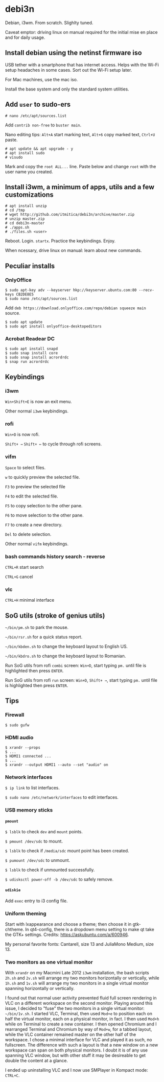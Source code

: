 # debi3n
Debian, i3wm. From scratch. Slighlty tuned.

Caveat emptor: driving linux on manual required for the initial mise en place and for daily usage.

## Install debian using the  netinst firmware iso
USB tether with a smartphone that has internet access. Helps with the Wi-Fi setup headaches in some cases. Sort out the Wi-Fi setup later.

For Mac machines, use the mac iso.

Install the base system and only the standard system utilities.

## Add `user` to sudo-ers
```
# nano /etc/apt/sources.list
```
Add `contrib non-free` to `buster main`.

Nano editing tips: `Alt+A` start marking text, `Alt+6` copy marked text, `Ctrl+U` paste.

```
# apt update && apt upgrade - y
# apt install sudo
# visudo
```

Mark and copy the `root ALL...` line. Paste below and change `root` with the user name you created.


## Install i3wm, a minimum of apps, utils and a few customizations
```
# apt install unzip
# cd /tmp
# wget http://github.com/itmitica/debi3n/archive/master.zip
# unzip master.zip
# cd debi3n-master
# ./apps.sh
# ./files.sh <user>
```

Reboot. Login. `startx`. Practice the keybindings. Enjoy.

When ncessary, drive linux on manual: learn about new commands.

## Peculiar installs
### OnlyOffice
```
$ sudo apt-key adv --keyserver hkp://keyserver.ubuntu.com:80 --recv-keys CB2DE8E5
$ sudo nano /etc/apt/sources.list
```

Add `deb https://download.onlyoffice.com/repo/debian squeeze main` source.

```
$ sudo apt update
$ sudo apt install onlyoffice-desktopeditors
```

### Acrobat Readear DC
```
$ sudo apt install snapd
$ sudo snap install core
$ sudo snap install acrordrdc
$ snap run acrordrdc
```

## Keybindings
### i3wm
`Win+Shift+E` is now an exit menu.

Other normal `i3wm` keybindings.

### rofi
`Win+D` is now rofi.

`Shift+ →` `Shift+ ←` to cycle through rofi screens.

### vifm
`Space` to select files.

`w` to quickly preview the selected file.

`F3` to preview the selected file

`F4` to edit the selected file.

`F5` to copy selection to the other pane.

`F6` to move selection to the other pane.

`F7` to create a new directory.

`Del` to delete selection.

Other normal `vifm` keybindings.

### bash commands history search - reverse
`CTRL+R` start search

`CTRL+G` cancel

### vlc
`CTRL+H` minimal interface

## SoG utils (stroke of genius utils)
`~/bin/pm.sh` to park the mouse.

`~/bin/rsr.sh` for a quick status report.

`~/bin/kbden.sh` to change the keyboard layout to English US.

`~/bin/kbdro.sh` to change the keyboard layout to Romanian.

Run SoG utils from rofi `combi` screen: `Win+D`, start typing `pm.` until file is highlighted then press `ENTER`.

Run SoG utils from rofi `run` screen: `Win+D`, `Shift+ →`, start typing `pm.` until file is highlighted then press `ENTER`.

## Tips

### Firewall
`$ sudo gufw`

### HDMI audio
```
$ xrandr --props
$ ...
$ HDMI1 connected ...
$ ...
$ xrandr --output HDMI1 --auto --set "audio" on
```

### Network interfaces
`$ ip link` to list interfaces.

`$ sudo nano /etc/network/interfaces` to edit interfaces.

### USB memory sticks

#### `pmount`
`$ lsblk` to check `dev` and `mount` points.

`$ pmount /dev/sdc` to mount.

`$ lsblk` to check if `/media/sdc` mount point has been created.

`$ pumount /dev/sdc` to unmount.

`$ lsblk` to check if unmounted successfully.

`$ udisksctl power-off -b /dev/sdc` to safely remove.

#### `udiskie`
Add `exec` entry to i3 config file.

### Uniform theming
Start with lxappearance and choose a theme; then choose it in gtk-chtheme. In qt4-config, there is a dropdown menu setting to make qt take the GTK+ settings. Credits: https://askubuntu.com/a/600946.

My personal favorite fonts: Cantarell, size 13 and JuliaMono Medium, size 13.

### Two monitors as one virtual monitor
With `xrandr` on my Macmini Late 2012 `i3wm` installation, the bash scripts `2h.sh` and `2v.sh` will arrange my two monitors horizontally or vertically, while `1h.sh` and `1v.sh` will arrange my two monitors in a single virtual monitor spanning horizontally or vertically.

I found out that normal user activity prevented fluid full screen rendering in VLC on a different workspace on the second monitor. Playing around this issue, I decided to "fuse" the two monitors in a single virtual monitor: `~/bin/1v.sh`. I started VLC, Terminal, then used `Mod+e` to position each on half the virtual monitor, each on a physical monitor, in fact. I then used `Mod+h` while on Terminal to create a new container. I then opened Chromium and I rearranged Terminal and Chromium by way of `Mod+w`, for a tabbed layout, while the VLC container remained master on the other half of the workspace. I chose a minimal interface for VLC and played it as such, no fullscreen. The difference with such a layout is that a new window on a new workspace can span on both physical monitors. I doubt it is of any use spanning VLC window, but with other stuff it may be desireable to get double the content at a glance.

I ended up uninstalling VLC and I now use SMPlayer in Kompact mode: `CTRL+C`.
